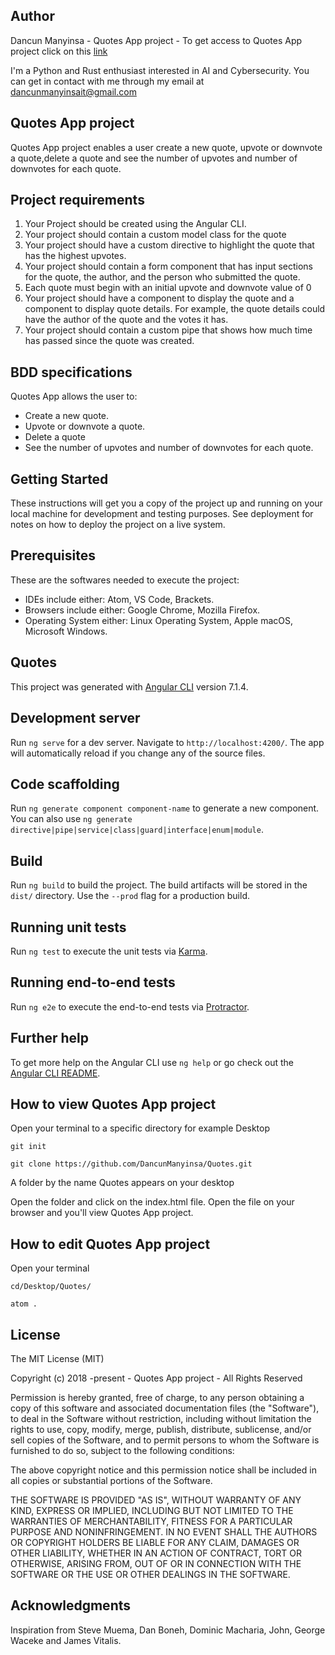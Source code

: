 ## Author
Dancun Manyinsa - Quotes App project - To get access to Quotes App project click on this [link](https://dancunmanyinsa.github.io/Quotes/)

I'm a Python and Rust enthusiast interested in AI and Cybersecurity. You can get in contact with me through my email at dancunmanyinsait@gmail.com

## Quotes App project
Quotes App project enables a user create a new quote, upvote or downvote a quote,delete a quote and see the number of upvotes and number of downvotes for each quote.
 
## Project requirements
1. Your Project should be created using the Angular CLI.
2. Your project should contain a custom model class for the quote
3. Your project should have a custom directive to highlight the quote that has the highest upvotes.
4. Your project should contain a form component that has input sections for the quote, the author, and the person who submitted the quote.
5. Each quote must begin with an initial upvote and downvote value of 0
6. Your project should have a component to display the quote and a component to display quote details. For example, the quote details could have the author of the quote and the votes it has.
7. Your project should contain a custom pipe that shows how much time has passed since the quote was created. 

## BDD specifications

Quotes App allows the user to:
* Create a new quote.
* Upvote or downvote a quote.
* Delete a quote
* See the number of upvotes and number of downvotes for each quote.

## Getting Started

These instructions will get you a copy of the project up and running on your local machine for development and testing purposes. See deployment for notes on how to deploy the project on a live system.

## Prerequisites

These are the softwares needed to execute the project: 

* IDEs include either: Atom, VS Code, Brackets.
* Browsers include either: Google Chrome, Mozilla Firefox.
* Operating System either: Linux Operating System, Apple macOS, Microsoft Windows.

## Quotes

This project was generated with [Angular CLI](https://github.com/angular/angular-cli) version 7.1.4.

## Development server

Run `ng serve` for a dev server. Navigate to `http://localhost:4200/`. The app will automatically reload if you change any of the source files.

## Code scaffolding

Run `ng generate component component-name` to generate a new component. You can also use `ng generate directive|pipe|service|class|guard|interface|enum|module`.

## Build

Run `ng build` to build the project. The build artifacts will be stored in the `dist/` directory. Use the `--prod` flag for a production build.

## Running unit tests

Run `ng test` to execute the unit tests via [Karma](https://karma-runner.github.io).

## Running end-to-end tests

Run `ng e2e` to execute the end-to-end tests via [Protractor](http://www.protractortest.org/).

## Further help

To get more help on the Angular CLI use `ng help` or go check out the [Angular CLI README](https://github.com/angular/angular-cli/blob/master/README.md).


## How to view Quotes App project

Open your terminal to a specific directory for example Desktop

```git init```

```git clone https://github.com/DancunManyinsa/Quotes.git```

A folder by the name Quotes appears on your desktop

Open the folder and click on the index.html file. Open the file on your browser and you'll view Quotes App project.

## How to edit Quotes App project

Open your terminal

```cd/Desktop/Quotes/```

```atom .```

## License


The MIT License (MIT)

Copyright (c) 2018 -present - Quotes App project - All Rights Reserved

Permission is hereby granted, free of charge, to any person obtaining a copy
of this software and associated documentation files (the "Software"), to deal
in the Software without restriction, including without limitation the rights
to use, copy, modify, merge, publish, distribute, sublicense, and/or sell
copies of the Software, and to permit persons to whom the Software is
furnished to do so, subject to the following conditions:

The above copyright notice and this permission notice shall be included in
all copies or substantial portions of the Software.

THE SOFTWARE IS PROVIDED "AS IS", WITHOUT WARRANTY OF ANY KIND, EXPRESS OR
IMPLIED, INCLUDING BUT NOT LIMITED TO THE WARRANTIES OF MERCHANTABILITY,
FITNESS FOR A PARTICULAR PURPOSE AND NONINFRINGEMENT. IN NO EVENT SHALL THE
AUTHORS OR COPYRIGHT HOLDERS BE LIABLE FOR ANY CLAIM, DAMAGES OR OTHER
LIABILITY, WHETHER IN AN ACTION OF CONTRACT, TORT OR OTHERWISE, ARISING FROM,
OUT OF OR IN CONNECTION WITH THE SOFTWARE OR THE USE OR OTHER DEALINGS IN
THE SOFTWARE.
## Acknowledgments

Inspiration from Steve Muema, Dan Boneh, Dominic Macharia, John, George Waceke and James Vitalis.

